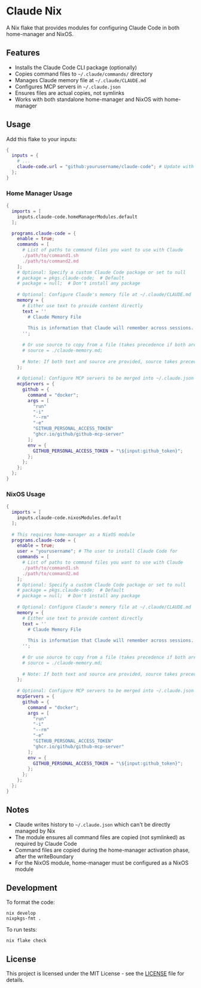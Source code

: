 # Claude Nix

A Nix flake that provides modules for configuring Claude Code in both home-manager and NixOS.

## Features

- Installs the Claude Code CLI package (optionally)
- Copies command files to `~/.claude/commands/` directory
- Manages Claude memory file at `~/.claude/CLAUDE.md`
- Configures MCP servers in `~/.claude.json` 
- Ensures files are actual copies, not symlinks
- Works with both standalone home-manager and NixOS with home-manager

## Usage

Add this flake to your inputs:

```nix
{
  inputs = {
    # ...
    claude-code.url = "github:yourusername/claude-code"; # Update with actual repository
  };
}
```

### Home Manager Usage

```nix
{
  imports = [
    inputs.claude-code.homeManagerModules.default
  ];

  programs.claude-code = {
    enable = true;
    commands = [
      # List of paths to command files you want to use with Claude
      ./path/to/command1.sh
      ./path/to/command2.md
    ];
    # Optional: Specify a custom Claude Code package or set to null
    # package = pkgs.claude-code;  # Default
    # package = null;  # Don't install any package
    
    # Optional: Configure Claude's memory file at ~/.claude/CLAUDE.md
    memory = {
      # Either use text to provide content directly
      text = ''
        # Claude Memory File
        
        This is information that Claude will remember across sessions.
      '';
      
      # Or use source to copy from a file (takes precedence if both are specified)
      # source = ./claude-memory.md;
      
      # Note: If both text and source are provided, source takes precedence
    };
    
    # Optional: Configure MCP servers to be merged into ~/.claude.json
    mcpServers = {
      github = {
        command = "docker";
        args = [
          "run"
          "-i"
          "--rm"
          "-e"
          "GITHUB_PERSONAL_ACCESS_TOKEN"
          "ghcr.io/github/github-mcp-server"
        ];
        env = {
          GITHUB_PERSONAL_ACCESS_TOKEN = "\${input:github_token}";
        };
      };
    };
  };
}
```

### NixOS Usage

```nix
{
  imports = [
    inputs.claude-code.nixosModules.default
  ];
  
  # This requires home-manager as a NixOS module
  programs.claude-code = {
    enable = true;
    user = "yourusername"; # The user to install Claude Code for
    commands = [
      # List of paths to command files you want to use with Claude
      ./path/to/command1.sh
      ./path/to/command2.md
    ];
    # Optional: Specify a custom Claude Code package or set to null
    # package = pkgs.claude-code;  # Default
    # package = null;  # Don't install any package
    
    # Optional: Configure Claude's memory file at ~/.claude/CLAUDE.md
    memory = {
      # Either use text to provide content directly
      text = ''
        # Claude Memory File
        
        This is information that Claude will remember across sessions.
      '';
      
      # Or use source to copy from a file (takes precedence if both are specified)
      # source = ./claude-memory.md;
      
      # Note: If both text and source are provided, source takes precedence
    };
    
    # Optional: Configure MCP servers to be merged into ~/.claude.json
    mcpServers = {
      github = {
        command = "docker";
        args = [
          "run"
          "-i"
          "--rm"
          "-e"
          "GITHUB_PERSONAL_ACCESS_TOKEN"
          "ghcr.io/github/github-mcp-server"
        ];
        env = {
          GITHUB_PERSONAL_ACCESS_TOKEN = "\${input:github_token}";
        };
      };
    };
  };
}
```

## Notes

- Claude writes history to `~/.claude.json` which can't be directly managed by Nix
- The module ensures all command files are copied (not symlinked) as required by Claude Code
- Command files are copied during the home-manager activation phase, after the writeBoundary
- For the NixOS module, home-manager must be configured as a NixOS module

## Development

To format the code:

```
nix develop
nixpkgs-fmt .
```

To run tests:

```
nix flake check
```

## License

This project is licensed under the MIT License - see the [LICENSE](LICENSE) file for details.